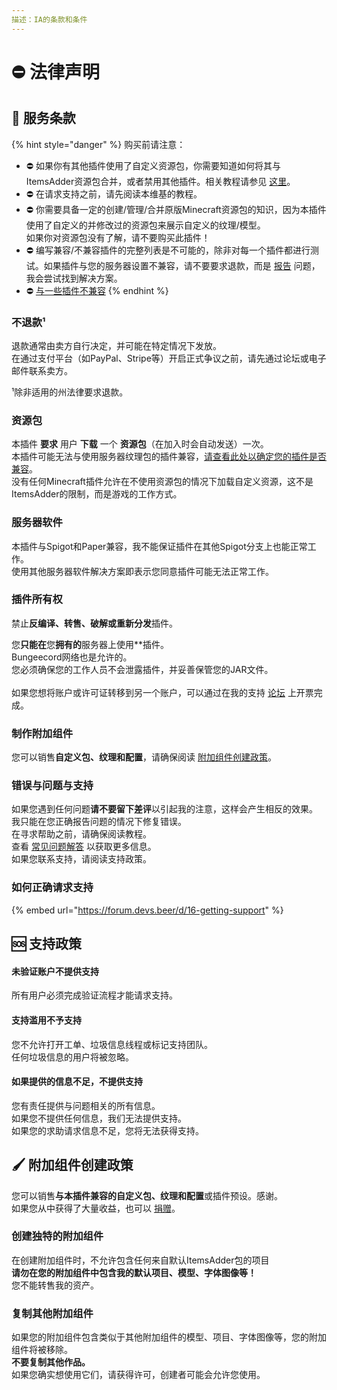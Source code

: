 ```yaml
---
描述：IA的条款和条件
---
```


# ⛔ 法律声明

## 📝 服务条款

{% hint style="danger" %}
购买前请注意：

* ⛔ 如果你有其他插件使用了自定义资源包，你需要知道如何将其与ItemsAdder资源包合并，或者禁用其他插件。相关教程请参见 [这里](../plugin-usage/merge-resourcepacks/)。
* ⛔ 在请求支持之前，请先阅读本维基的教程。
* ⛔ 你需要具备一定的创建/管理/合并原版Minecraft资源包的知识，因为本插件使用了自定义的并修改过的资源包来展示自定义的纹理/模型。\
  如果你对资源包没有了解，请不要购买此插件！
* ⛔ 编写兼容/不兼容插件的完整列表是不可能的，除非对每一个插件都进行测试。如果插件与您的服务器设置不兼容，请不要要求退款，而是 [报告](tos.md#how-to-ask-for-support-properly) 问题，我会尝试找到解决方案。
* ⛔ [与一些插件不兼容](https://itemsadder.devs.beer/compatibility-with-other-plugins/not-compatible)
{% endhint %}

### 不退款¹

退款通常由卖方自行决定，并可能在特定情况下发放。\
在通过支付平台（如PayPal、Stripe等）开启正式争议之前，请先通过论坛或电子邮件联系卖方。

¹除非适用的州法律要求退款。

### 资源包

本插件 **要求** 用户 **下载** 一个 **资源包**（在加入时会自动发送）一次。\
本插件可能无法与使用服务器纹理包的插件兼容，[请查看此处以确定您的插件是否兼容](../compatibility-with-other-plugins/)。\
没有任何Minecraft插件允许在不使用资源包的情况下加载自定义资源，这不是ItemsAdder的限制，而是游戏的工作方式。

### 服务器软件

本插件与Spigot和Paper兼容，我不能保证插件在其他Spigot分支上也能正常工作。\
使用其他服务器软件解决方案即表示您同意插件可能无法正常工作。

### **插件所有权**

禁止**反编译、转售、破解或重新分发**插件。

您**只能在**您**拥有的**服务器上使用**插件。\
Bungeecord网络也是允许的。\
您必须确保您的工作人员不会泄露插件，并妥善保管您的JAR文件。\
\
如果您想将账户或许可证转移到另一个账户，可以通过在我的支持 [论坛](https://forum.devs.beer/t/private-payment-issue) 上开票完成。

### 制作附加组件

您可以销售**自定义包、纹理和配置**，请确保阅读 [附加组件创建政策](tos.md#addon-creation-policy)。

### 错误与问题与支持

如果您遇到任何问题**请不要留下差评**以引起我的注意，这样会产生相反的效果。\
我只能在您正确报告问题的情况下修复错误。\
在寻求帮助之前，请确保阅读教程。\
查看 [常见问题解答](https://itemsadder.devs.beer/faq) 以获取更多信息。\
如果您联系支持，请阅读支持政策。

### 如何正确请求支持

{% embed url="https://forum.devs.beer/d/16-getting-support" %}

## 🆘 支持政策

#### 未验证账户不提供支持

所有用户必须完成验证流程才能请求支持。

#### 支持滥用不予支持

您不允许打开工单、垃圾信息线程或标记支持团队。\
任何垃圾信息的用户将被忽略。

#### 如果提供的信息不足，不提供支持

您有责任提供与问题相关的所有信息。\
如果您不提供任何信息，我们无法提供支持。\
如果您的求助请求信息不足，您将无法获得支持。

## 🖌️ 附加组件创建政策

您可以销售**与本插件兼容的自定义包、纹理和配置**或插件预设。感谢。\
如果您从中获得了大量收益，也可以 [捐赠](http://a.devs.beer/lonedevdonate)。

### 创建独特的附加组件

在创建附加组件时，不允许包含任何来自默认ItemsAdder包的项目\
**请勿在您的附加组件中包含我的默认项目、模型、字体图像等！**\
您不能转售我的资产。

### 复制其他附加组件

如果您的附加组件包含类似于其他附加组件的模型、项目、字体图像等，您的附加组件将被移除。\
**不要复制其他作品。**\
如果您确实想使用它们，请获得许可，创建者可能会允许您使用。
